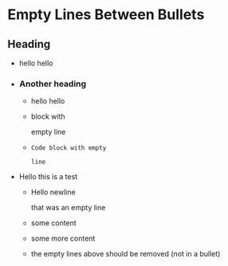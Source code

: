 # Empty Lines Between Bullets

## Heading
- hello hello
- ### Another heading
	- hello hello
	- block with 
	  
	  empty line
	- ```
	  Code block with empty
	  
	  line
	  ```
- Hello this is a test
	- Hello 
	  newline
	  
	  that was an empty line
	- some content



	- some more content

	- the empty lines above should be removed (not in a bullet)